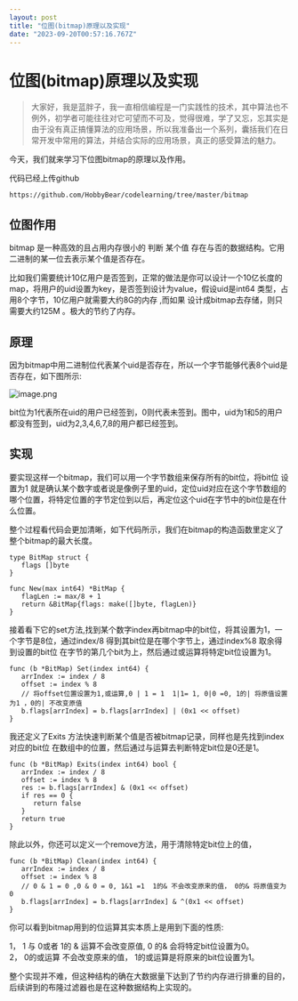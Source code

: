 ```yaml
---
layout: post
title: "位图(bitmap)原理以及实现"
date: "2023-09-20T00:57:16.767Z"
---
```

位图(bitmap)原理以及实现
================

> 大家好，我是蓝胖子，我一直相信编程是一门实践性的技术，其中算法也不例外，初学者可能往往对它可望而不可及，觉得很难，学了又忘，忘其实是由于没有真正搞懂算法的应用场景，所以我准备出一个系列，囊括我们在日常开发中常用的算法，并结合实际的应用场景，真正的感受算法的魅力。

今天，我们就来学习下位图bitmap的原理以及作用。

代码已经上传github

    https://github.com/HobbyBear/codelearning/tree/master/bitmap
    

位图作用
----

bitmap 是一种高效的且占用内存很小的 判断 某个值 存在与否的数据结构。它用二进制的某一位去表示某个值是否存在。

比如我们需要统计10亿用户是否签到，正常的做法是你可以设计一个10亿长度的map，将用户的uid设置为key，是否签到设计为value，假设uid是int64 类型，占用8个字节，10亿用户就需要大约8G的内存 ,而如果 设计成bitmap去存储，则只需要大约125M 。极大的节约了内存。

原理
--

因为bitmap中用二进制位代表某个uid是否存在，所以一个字节能够代表8个uid是否存在，如下图所示:

![image.png](https://img2023.cnblogs.com/blog/1382767/202309/1382767-20230919180216595-314868872.png)

bit位为1代表所在uid的用户已经签到，0则代表未签到。图中，uid为1和5的用户都没有签到，uid为2,3,4,6,7,8的用户都已经签到。

实现
--

要实现这样一个bitmap，我们可以用一个字节数组来保存所有的bit位，将bit位 设置为1 就是确认某个数字或者说是像例子里的uid，定位uid对应在这个字节数组的哪个位置，将特定位置的字节定位到以后，再定位这个uid在字节中的bit位是在什么位置。

整个过程看代码会更加清晰，如下代码所示，我们在bitmap的构造函数里定义了整个bitmap的最大长度。

    type BitMap struct {  
       flags []byte  
    }  
      
    func New(max int64) *BitMap {  
       flagLen := max/8 + 1  
       return &BitMap{flags: make([]byte, flagLen)}  
    }
    

接着看下它的set方法,找到某个数字index再bitmap中的bit位，将其设置为1，一个字节是8位，通过index/8 得到其bit位是在哪个字节上，通过index%8 取余得到设置的bit位 在字节的第几个bit为上，然后通过或运算将特定bit位设置为1。

    func (b *BitMap) Set(index int64) {  
       arrIndex := index / 8  
       offset := index % 8  
       // 将offset位置设置为1,或运算,0 | 1 = 1  1|1= 1, 0|0 =0, 1的| 将原值设置为1 ，0的| 不改变原值  
       b.flags[arrIndex] = b.flags[arrIndex] | (0x1 << offset)  
    }
    

我还定义了Exits 方法快速判断某个值是否被bitmap记录，同样也是先找到index对应的bit位 在数组中的位置，然后通过与运算去判断特定bit位是0还是1。

    func (b *BitMap) Exits(index int64) bool {  
       arrIndex := index / 8  
       offset := index % 8  
       res := b.flags[arrIndex] & (0x1 << offset)  
       if res == 0 {  
          return false  
       }  
       return true  
    }
    

除此以外，你还可以定义一个remove方法，用于清除特定bit位上的值，

    func (b *BitMap) Clean(index int64) {  
       arrIndex := index / 8  
       offset := index % 8  
       // 0 & 1 = 0 ,0 & 0 = 0, 1&1 =1  1的& 不会改变原来的值， 0的& 将原值变为0  
       b.flags[arrIndex] = b.flags[arrIndex] & ^(0x1 << offset)  
    }
    

你可以看到bitmap用到的位运算其实本质上是用到下面的性质:

1， 1 与 0或者 1的 & 运算不会改变原值, 0 的& 会将特定bit位设置为0。  
2， 0的或运算 不会改变原来的值， 1的或运算是将原来的bit位设置为1。

整个实现并不难，但这种结构的确在大数据量下达到了节约内存进行排重的目的，后续讲到的布隆过滤器也是在这种数据结构上实现的。